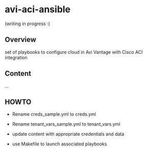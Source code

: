 # avi-aci-ansible
(writing in progress :)

## Overview
set of playbooks to configure cloud in Avi Vantage with Cisco ACI integration

## Content

...


## HOWTO

* Rename creds_sample.yml to creds.yml
* Rename tenant_vars_sample.yml to tenant_vars.yml


* update content with appropriate credentials and data

* use Makefile to launch associated playbooks
